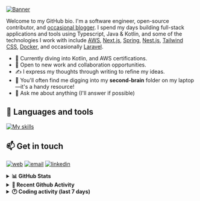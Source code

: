 [![Banner](https://raw.githubusercontent.com/wilfriedago/wilfriedago/main/assets/1.png)][website]

Welcome to my GitHub bio. I'm a software engineer, open-source contributor, and [occasional blogger][blog]. I spend my days building full-stack applications and tools using Typescript, Java & Kotlin, and some of the technologies I work with include [AWS](https://aws.amazon.com/fr/), [Next.js](https://nextjs.org/), [Spring](https://spring.io/), [Nest.js](https://nestjs.com/), [Tailwind CSS](https://github.com/tailwindlabs/tailwindcss), [Docker](https://www.docker.com/), and occasionally [Laravel](https://laravel.com/).

- 🔭 Currently diving into Kotlin, and AWS certifications.
- 👯 Open to new work and collaboration opportunities.
- ✍️ I express my thoughts through writing to refine my ideas.
- 🧠 You'll often find me digging into my **second-brain** folder on my laptop—it's a handy resource!
- 💬 Ask me about anything (I'll answer if possible)

## 🎨 Languages and tools

[![My skills](https://skillicons.dev/icons?i=typescript,js,nodejs,nest,java,kotlin,spring,python,fastapi,django,aws,docker,vscode,idea,tailwind&perline=15)](https://wilfriedago.dev/about#skills)

## 📫 Get in touch
[![web](https://img.shields.io/badge/WEBSITE-12100E?logo=google-earth&color=282A36)][website]
[![email](https://img.shields.io/badge/MAIL-12100E?logo=mailgun&color=282A36)][mail]
[![linkedin](https://img.shields.io/badge/LINKEDIN-12100E?logo=linkedin&color=282A36)][linkedin]


<details>
  <summary><b>📊 GitHub Stats</b></summary>
	<br/>
	<p align="left">
		<img width="49.5%" src="https://github-readme-stats.vercel.app/api?username=wilfriedago&show_icons=true&count_private=true&title_color=10b981&icon_color=10b981&theme=react&hide_border=true&rank_icon=github" />
		<img width="49.5%" src="https://streak-stats.demolab.com/?user=wilfriedago&hide_border=true&theme=react&ring=10b981&fire=fff&currStreakNum=fff&sideLabels=10b981&currStreakLabel=10b981&sideNums=fff" />
	</p>
</details>

<details>
  <summary><b>📅 Recent Github Activity</b></summary>
	<br>

<!--RECENT_ACTIVITY:last_update-->
Last Updated: Wednesday, November 6th, 2024, 4:18:16 AM
<!--RECENT_ACTIVITY:last_update_end-->

<!--RECENT_ACTIVITY:start-->
1. 🔱 Forked [wilfriedago/mui-x](https://github.com/wilfriedago/mui-x) from [mui/mui-x](https://github.com/mui/mui-x)<br>
2. ⭐ Starred [mui/mui-x](https://github.com/mui/mui-x)<br>
3. ⬆️ Pushed 57 commit(s) to [wilfriedago/marble](https://github.com/wilfriedago/marble)<br>
4. 📔 Created new repository [wilfriedago/c-programming](https://github.com/wilfriedago/c-programming)<br>
5. ⭐ Starred [btholt/complete-intro-to-react-v9](https://github.com/btholt/complete-intro-to-react-v9)<br>
<!--RECENT_ACTIVITY:end-->
</details>

<details>
  <summary><b>🕐 Coding activity (last 7 days)</b></summary>
	<br>

<!--START_SECTION:waka-->

```python
Total Time: 36 hrs 32 mins

TypeScript      11 hrs 23 mins  ███████▓░░░░░░░░░░░░░░░░░   30.99 %
Java            11 hrs 9 mins   ███████▓░░░░░░░░░░░░░░░░░   30.34 %
C               3 hrs 17 mins   ██▒░░░░░░░░░░░░░░░░░░░░░░   08.93 %
JavaScript      33 mins         ▒░░░░░░░░░░░░░░░░░░░░░░░░   01.50 %
Makefile        25 mins         ▒░░░░░░░░░░░░░░░░░░░░░░░░   01.17 %
SCSS            19 mins         ▒░░░░░░░░░░░░░░░░░░░░░░░░   00.89 %
Other           13 mins         ░░░░░░░░░░░░░░░░░░░░░░░░░   00.63 %
```

<!--END_SECTION:waka-->
</details>

[website]: https://wilfriedago.dev
[linkedin]: https://linkedin.com/in/wilfriedago
[blog]: https://wilfriedago.dev/blog
[mail]: mailto:me@wilfriedago.dev
